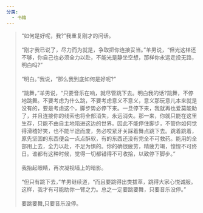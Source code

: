 ```yaml
---
分类:
  - 书籍
---
```

> “如何是好呢，我?”我重复刚才的问话。<br><br>“刚才我已说了，尽力而为就是，争取把你连接妥当。”羊男说，“但光这样还不够，你自己也必须全力以赴，不能光是静坐空想，那样你永远走投无路，明白吗?”<br><br>“明白。”我说，“那么我到底如何是好呢?”<br><br>“跳舞，”羊男说，“只要音乐在响，就尽管跳下去。明白我的话?跳舞，不停地跳舞。不要考虑为什么跳，不要考虑意义不意义，意义那玩意儿本来就是没有的，要是考虑这个，脚步势必停下来。一旦停下来，我就再也爱莫能助了，并且连接你的线索也将全部消失，永远消失。那一来，你就只能在这里生存，只能不由自主地陷进这边的世界。因此不能停住脚步，不管你如何觉得滑稽好笑，也不能半途而废，务必咬紧牙关踩着舞点跳下去。跳着跳着，原先坚固的东西便会一点点酥软，有的东西还没有完全不可救药。能用的全部用上去，全力以赴，不足为惧的。你的确很疲劳，精疲力竭，惶惶不可终日。谁都有这种时候，觉得一切都错得不可收拾，以致停下脚步。”<br><br>我抬起眼睛，再次凝视墙上的暗影。<br><br>“但只有跳下去，”羊男继续道，“而且要跳得出类拔萃，跳得大家心悦诚服。这样，我才有可能助你一臂之力。总之一定要跳要舞，只要音乐没停。”<br><br>要跳要舞,只要音乐没停。<br>